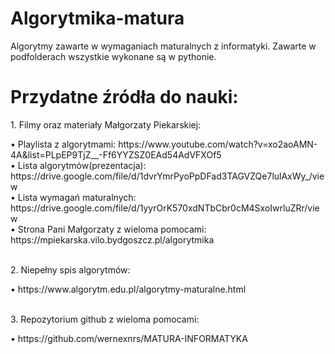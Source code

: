 # Algorytmika-matura
Algorytmy zawarte w wymaganiach maturalnych z informatyki. Zawarte w podfolderach wszystkie wykonane są w pythonie. 

<h1>Przydatne źródła do nauki:</h1>
<p>1. Filmy oraz materiały Małgorzaty Piekarskiej:</p>
      • Playlista z algorytmami: https://www.youtube.com/watch?v=xo2aoAMN-4A&list=PLpEP9TjZ__-Ff6YYZSZ0EAd54AdVFXOf5<br>
      • Lista algorytmów(prezentacja): https://drive.google.com/file/d/1dvrYmrPyoPpDFad3TAGVZQe7lulAxWy_/view<br>
      • Lista wymagań maturalnych: https://drive.google.com/file/d/1yyrOrK570xdNTbCbr0cM4SxoIwrluZRr/view<br>
      • Strona Pani Małgorzaty z wieloma pomocami: https://mpiekarska.vilo.bydgoszcz.pl/algorytmika<br><br>
<p>2. Niepełny spis algorytmów:</p>
      • https://www.algorytm.edu.pl/algorytmy-maturalne.html<br><br>
<p>3. Repozytorium github z wieloma pomocami:</p>
      • https://github.com/wernexnrs/MATURA-INFORMATYKA<br>
